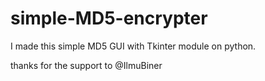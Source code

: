 # simple-MD5-encrypter

I made this simple MD5 GUI with Tkinter module on python.

thanks for the support to @IlmuBiner
